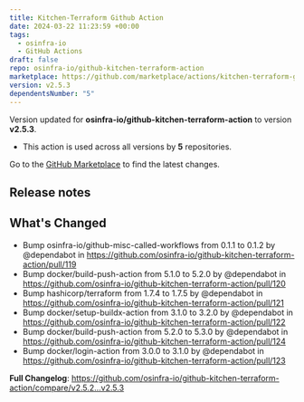 ```yaml
---
title: Kitchen-Terraform Github Action
date: 2024-03-22 11:23:59 +00:00
tags:
  - osinfra-io
  - GitHub Actions
draft: false
repo: osinfra-io/github-kitchen-terraform-action
marketplace: https://github.com/marketplace/actions/kitchen-terraform-github-action
version: v2.5.3
dependentsNumber: "5"
---
```



Version updated for **osinfra-io/github-kitchen-terraform-action** to version **v2.5.3**.
- This action is used across all versions by **5** repositories.

Go to the [GitHub Marketplace](https://github.com/marketplace/actions/kitchen-terraform-github-action) to find the latest changes.

## Release notes

## What's Changed
* Bump osinfra-io/github-misc-called-workflows from 0.1.1 to 0.1.2 by @dependabot in https://github.com/osinfra-io/github-kitchen-terraform-action/pull/119
* Bump docker/build-push-action from 5.1.0 to 5.2.0 by @dependabot in https://github.com/osinfra-io/github-kitchen-terraform-action/pull/120
* Bump hashicorp/terraform from 1.7.4 to 1.7.5 by @dependabot in https://github.com/osinfra-io/github-kitchen-terraform-action/pull/121
* Bump docker/setup-buildx-action from 3.1.0 to 3.2.0 by @dependabot in https://github.com/osinfra-io/github-kitchen-terraform-action/pull/122
* Bump docker/build-push-action from 5.2.0 to 5.3.0 by @dependabot in https://github.com/osinfra-io/github-kitchen-terraform-action/pull/124
* Bump docker/login-action from 3.0.0 to 3.1.0 by @dependabot in https://github.com/osinfra-io/github-kitchen-terraform-action/pull/123


**Full Changelog**: https://github.com/osinfra-io/github-kitchen-terraform-action/compare/v2.5.2...v2.5.3
